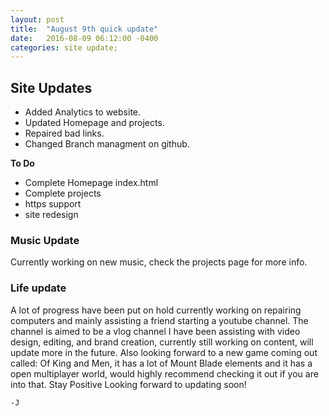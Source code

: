 ```yaml
---
layout: post
title:  "August 9th quick update"
date:   2016-08-09 06:12:00 -0400
categories: site update;
---
```


## Site Updates

* Added Analytics to website.
* Updated Homepage and projects.
* Repaired bad links.
* Changed Branch managment on github.

**To Do**

* Complete Homepage index.html
* Complete projects
* https support
* site redesign

### Music Update

Currently working on new music, check the projects page for more info.

### Life update

  A lot of progress have been put on hold currently working on repairing computers and mainly assisting a friend starting a youtube channel. The channel is aimed to be a vlog channel I have been assisting with video design, editing, and brand creation, currently still working on content, will update more in the future. Also looking forward to a new game coming out called: Of King and Men, it has a lot of Mount Blade elements and it has a open multiplayer world, would highly recommend checking it out if you are into that. Stay Positive Looking forward to updating soon!

    -J
